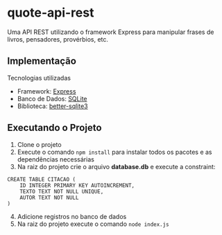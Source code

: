 # quote-api-rest
Uma API REST utilizando o framework Express para manipular frases de livros, pensadores, provérbios, etc.

## Implementação
Tecnologias utilizadas
- Framework: [Express](https://expressjs.com/)
- Banco de Dados: [SQLite](https://sqlite.org/index.html)
- Biblioteca: [better-sqlite3](https://www.npmjs.com/package/better-sqlite3?activeTab=readme)

## Executando o Projeto
1. Clone o projeto
2. Execute o comando `` npm install `` para instalar todos os pacotes e as dependências necessárias
3. Na raiz do projeto crie o arquivo **database.db** e execute a constraint:
```
CREATE TABLE CITACAO (
	ID INTEGER PRIMARY KEY AUTOINCREMENT,
	TEXTO TEXT NOT NULL UNIQUE,
	AUTOR TEXT NOT NULL
)
```
4. Adicione registros no banco de dados
5. Na raiz do projeto execute o comando ``node index.js``
